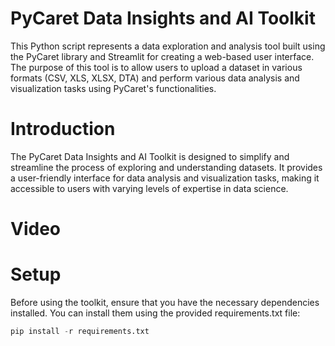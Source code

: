 # PyCaret Data Insights and AI Toolkit
This Python script represents a data exploration and analysis tool built using the PyCaret library and Streamlit for creating a web-based user interface. The purpose of this tool is to allow users to upload a dataset in various formats (CSV, XLS, XLSX, DTA) and perform various data analysis and visualization tasks using PyCaret's functionalities.

# Introduction
The PyCaret Data Insights and AI Toolkit is designed to simplify and streamline the process of exploring and understanding datasets. It provides a user-friendly interface for data analysis and visualization tasks, making it accessible to users with varying levels of expertise in data science.

# Video


# Setup
Before using the toolkit, ensure that you have the necessary dependencies installed. You can install them using the provided requirements.txt file:
```python
pip install -r requirements.txt

